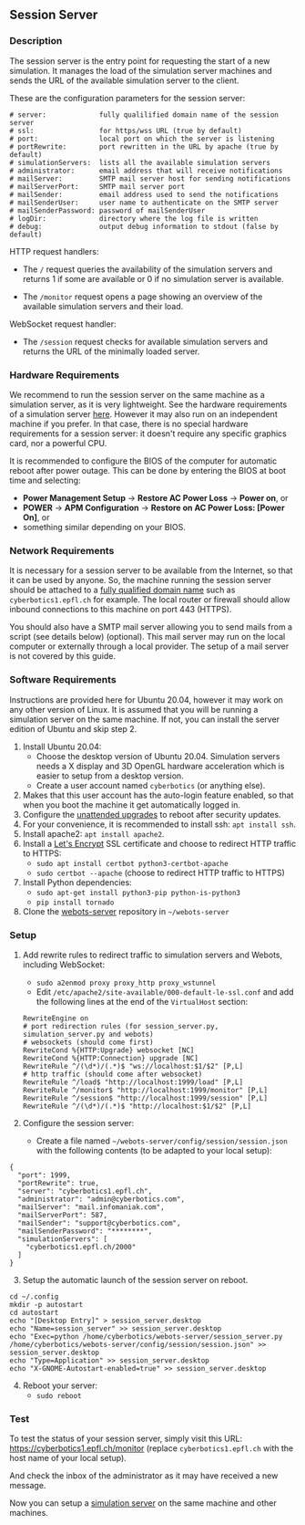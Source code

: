 ## Session Server

### Description

The session server is the entry point for requesting the start of a new simulation.
It manages the load of the simulation server machines and sends the URL of the available simulation server to the client.

These are the configuration parameters for the session server:
```
# server:             fully qualilified domain name of the session server
# ssl:                for https/wss URL (true by default)
# port:               local port on which the server is listening
# portRewrite:        port rewritten in the URL by apache (true by default)
# simulationServers:  lists all the available simulation servers
# administrator:      email address that will receive notifications
# mailServer:         SMTP mail server host for sending notifications
# mailServerPort:     SMTP mail server port
# mailSender:         email address used to send the notifications
# mailSenderUser:     user name to authenticate on the SMTP server
# mailSenderPassword: password of mailSenderUser
# logDir:             directory where the log file is written
# debug:              output debug information to stdout (false by default)
```

HTTP request handlers:
* The `/` request queries the availability of the simulation servers and returns 1 if some are available or 0 if no simulation server is available.

* The `/monitor` request opens a page showing an overview of the available simulation servers and their load.

WebSocket request handler:
* The `/session` request checks for available simulation servers and returns the URL of the minimally loaded server.

### Hardware Requirements

We recommend to run the session server on the same machine as a simulation server, as it is very lightweight.
See the hardware requirements of a simulation server [here](simulation-server.md#hardware-requirements).
However it may also run on an independent machine if you prefer.
In that case, there is no special hardware requirements for a session server: it doesn't require any specific graphics card, nor a powerful CPU.

It is recommended to configure the BIOS of the computer for automatic reboot after power outage.
This can be done by entering the BIOS at boot time and selecting:
- **Power Management Setup** &rarr; **Restore AC Power Loss** &rarr; **Power on**, or
- **POWER** &rarr; **APM Configuration** &rarr; **Restore on AC Power Loss: [Power On]**, or
- something similar depending on your BIOS.

### Network Requirements

It is necessary for a session server to be available from the Internet, so that it can be used by anyone.
So, the machine running the session server should be attached to a [fully qualified domain name](https://en.wikipedia.org/wiki/Fully_qualified_domain_name) such as `cyberbotics1.epfl.ch` for example.
The local router or firewall should allow inbound connections to this machine on port 443 (HTTPS).

You should also have a SMTP mail server allowing you to send mails from a script (see details below) (optional).
This mail server may run on the local computer or externally through a local provider.
The setup of a mail server is not covered by this guide.

### Software Requirements

Instructions are provided here for Ubuntu 20.04, however it may work on any other version of Linux.
It is assumed that you will be running a simulation server on the same machine.
If not, you can install the server edition of Ubuntu and skip step 2.

1. Install Ubuntu 20.04:
    - Choose the desktop version of Ubuntu 20.04. Simulation servers needs a X display and 3D OpenGL hardware acceleration which is easier to setup from a desktop version.
    - Create a user account named `cyberbotics` (or anything else).
2. Makes that this user account has the auto-login feature enabled, so that when you boot the machine it get automatically logged in.
3. Configure the [unattended upgrades](https://www.linuxbabe.com/ubuntu/automatic-security-update-unattended-upgrades-ubuntu) to reboot after security updates.
4. For your convenience, it is recommended to install ssh: `apt install ssh`.
5. Install apache2: `apt install apache2`.
6. Install a [Let's Encrypt](https://letsencrypt.org) SSL certificate and choose to redirect HTTP traffic to HTTPS:
    - `sudo apt install certbot python3-certbot-apache`
    - `sudo certbot --apache` (choose to redirect HTTP traffic to HTTPS)
7. Install Python dependencies:
    - `sudo apt-get install python3-pip python-is-python3`
    - `pip install tornado`
8. Clone the [webots-server](https://github.com/cyberbotics/webots-server) repository in `~/webots-server`


### Setup

1. Add rewrite rules to redirect traffic to simulation servers and Webots, including WebSocket:
    - `sudo a2enmod proxy proxy_http proxy_wstunnel`
    - Edit `/etc/apache2/site-available/000-default-le-ssl.conf` and add the following lines at the end of the `VirtualHost` section:
    ```
    RewriteEngine on
    # port redirection rules (for session_server.py, simulation_server.py and webots)
    # websockets (should come first)
    RewriteCond %{HTTP:Upgrade} websocket [NC]
    RewriteCond %{HTTP:Connection} upgrade [NC]
    RewriteRule ^/(\d*)/(.*)$ "ws://localhost:$1/$2" [P,L]
    # http traffic (should come after websocket)
    RewriteRule ^/load$ "http://localhost:1999/load" [P,L]
    RewriteRule ^/monitor$ "http://localhost:1999/monitor" [P,L]
    RewriteRule ^/session$ "http://localhost:1999/session" [P,L]
    RewriteRule ^/(\d*)/(.*)$ "http://localhost:$1/$2" [P,L]
    ```

2. Configure the session server:
    - Create a file named `~/webots-server/config/session/session.json` with the following contents (to be adapted to your local setup):
```
{
  "port": 1999,
  "portRewrite": true,
  "server": "cyberbotics1.epfl.ch",
  "administrator": "admin@cyberbotics.com",
  "mailServer": "mail.infomaniak.com",
  "mailServerPort": 587,
  "mailSender": "support@cyberbotics.com",
  "mailSenderPassword": "********",
  "simulationServers": [
    "cyberbotics1.epfl.ch/2000"
  ]
}
```

3. Setup the automatic launch of the session server on reboot.
```
cd ~/.config
mkdir -p autostart
cd autostart
echo "[Desktop Entry]" > session_server.desktop
echo "Name=session_server" >> session_server.desktop
echo "Exec=python /home/cyberbotics/webots-server/session_server.py /home/cyberbotics/webots-server/config/session/session.json" >> session_server.desktop
echo "Type=Application" >> session_server.desktop
echo "X-GNOME-Autostart-enabled=true" >> session_server.desktop
```
4. Reboot your server:
   - `sudo reboot`

### Test

To test the status of your session server, simply visit this URL: https://cyberbotics1.epfl.ch/monitor (replace `cyberbotics1.epfl.ch` with the host name of your local setup).

And check the inbox of the administrator as it may have received a new message.

Now you can setup a [simulation server](simulation-server.md) on the same machine and other machines.
